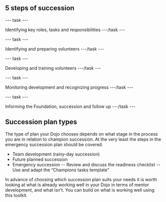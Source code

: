 ## 5 steps of succession

--- task ---

Identifying key roles, tasks and responsibilities
---/task ---

--- task ---

Identifying and preparing volunteers
---/task ---

--- task ---

Developing and training volunteers
---/task ---

--- task ---

Monitoring development and recognizing progress
---/task ---

--- task ---

Informing the Foundation, succession and follow up
---/task ---

## Succession plan types
The type of plan your Dojo chooses depends on what stage in the process you are in relation to champion succession. At the very least the steps in the emergency succession plan should be covered.

- Team development (rainy-day succession)
- Future planned succession
- Emergency succession
-- Review and discuss the readiness checklist
-- Use and adapt the “Champions tasks template” 


In advance of choosing which succession plan suits your needs it is worth looking at what is already working well in your Dojo in terms of mentor development, and what isn’t. You can build on what is working well using this toolkit.
